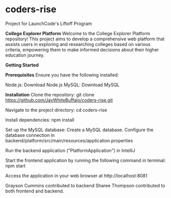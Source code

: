 # coders-rise
Project for LaunchCode's Liftoff Program

**College Explorer Platform**
Welcome to the College Explorer Platform repository! This project aims to develop a comprehensive web platform that assists users in exploring and researching colleges based on various criteria, empowering them to make informed decisions about their higher education journey.

**Getting Started**

**Prerequisites**
Ensure you have the following installed:

Node.js: Download Node.js
MySQL: Download MySQL

**Installation**
Clone the repository:
git clone https://github.com/JayWhiteBuffalo/coders-rise.git

Navigate to the project directory:
cd coders-rise

Install dependencies:
npm install

Set up the MySQL database:
Create a MySQL database.
Configure the database connection in backend/platform/src/main/resources/application.properties

Run the backend application ("PlatformApplication") in IntelliJ

Start the frontend application by running the following command in terminal:
npm start

Access the application in your web browser at http://localhost:8081


Grayson Cummins contributed to backend Sharee Thompson contributed to both frontend and backend.
